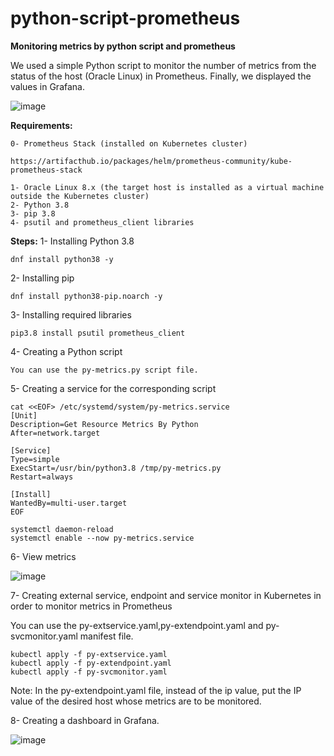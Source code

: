 # python-script-prometheus
**Monitoring metrics by python script and prometheus**

We used a simple Python script to monitor the number of metrics from the status of the host (Oracle Linux) in Prometheus. Finally, we displayed the values in Grafana.

![image](https://github.com/IMAN-NAMJOOYAN/python-script-prometheus/assets/16554389/671736bb-bfd3-494c-8d47-6e9257cb9627)


**Requirements:**
```
0- Prometheus Stack (installed on Kubernetes cluster)

https://artifacthub.io/packages/helm/prometheus-community/kube-prometheus-stack

1- Oracle Linux 8.x (the target host is installed as a virtual machine outside the Kubernetes cluster)
2- Python 3.8
3- pip 3.8
4- psutil and prometheus_client libraries
```
**Steps:**
1- Installing Python 3.8
```
dnf install python38 -y
```
2- Installing pip
```
dnf install python38-pip.noarch -y
```
3- Installing required libraries
```
pip3.8 install psutil prometheus_client
```
4- Creating a Python script
```
You can use the py-metrics.py script file. 
```
5- Creating a service for the corresponding script
```
cat <<EOF> /etc/systemd/system/py-metrics.service
[Unit]
Description=Get Resource Metrics By Python
After=network.target

[Service]
Type=simple
ExecStart=/usr/bin/python3.8 /tmp/py-metrics.py
Restart=always

[Install]
WantedBy=multi-user.target
EOF

systemctl daemon-reload
systemctl enable --now py-metrics.service

```

6- View metrics

![image](https://github.com/IMAN-NAMJOOYAN/python-script-prometheus/assets/16554389/b02ff2af-db4e-4446-bb61-f65d9b9e2054)



7- Creating  external service, endpoint and service monitor in Kubernetes in order to monitor metrics in Prometheus

You can use the py-extservice.yaml,py-extendpoint.yaml and py-svcmonitor.yaml manifest file.
```
kubectl apply -f py-extservice.yaml
kubectl apply -f py-extendpoint.yaml
kubectl apply -f py-svcmonitor.yaml
```
Note: In the py-extendpoint.yaml file, instead of the ip value, put the IP value of the desired host whose metrics are to be monitored.

8- Creating a dashboard in Grafana.

![image](https://github.com/IMAN-NAMJOOYAN/python-script-prometheus/assets/16554389/0bad1d69-5964-437b-bedd-98739267266d)

